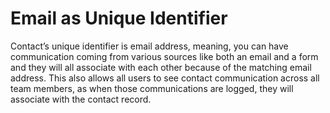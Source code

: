 # Email as Unique Identifier

Contact’s unique identifier is email address, meaning, you can have communication coming from various sources like both an email and a form and they will all associate with each other because of the matching email address. This also allows all users to see contact communication across all team members, as when those communications are logged, they will associate with the contact record.
